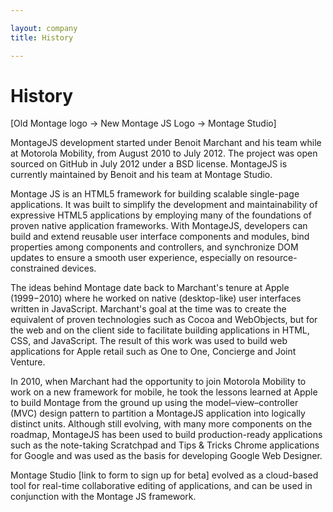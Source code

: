 ```yaml
---

layout: company
title: History

---
```



# History

[Old Montage logo -> New Montage JS Logo -> Montage Studio]

MontageJS development started under Benoit Marchant and his team while at Motorola Mobility, from August 2010 to July 2012. The project was open sourced on GitHub in July 2012 under a BSD license. MontageJS is currently maintained by Benoit and his team at Montage Studio.  

Montage JS is an HTML5 framework for building scalable single-page applications. It was built to simplify the development and maintainability of expressive HTML5 applications by employing many of the foundations of proven native application frameworks. With MontageJS, developers can build and extend reusable user interface components and modules, bind properties among components and controllers, and synchronize DOM updates to ensure a smooth user experience, especially on resource-constrained devices.
 
The ideas behind Montage date back to Marchant's tenure at Apple (1999−2010) where he worked on native (desktop-like) user interfaces written in JavaScript. Marchant's goal at the time was to create the equivalent of proven technologies such as Cocoa and WebObjects, but for the web and on the client side to facilitate building applications in HTML, CSS, and JavaScript. The result of this work was used to build web applications for Apple retail such as One to One, Concierge and Joint Venture.
 
In 2010, when Marchant had the opportunity to join Motorola Mobility to work on a new framework for mobile, he took the lessons learned at Apple to build Montage from the ground up using the model–view–controller (MVC) design pattern to partition a MontageJS application into logically distinct units. Although still evolving, with many more components on the roadmap, MontageJS has been used to build production-ready applications such as the note-taking Scratchpad and Tips & Tricks Chrome applications for Google and was used as the basis for developing Google Web Designer.


Montage Studio [link to form to sign up for beta] evolved as a cloud-based tool for real-time collaborative editing of applications, and can be used in conjunction with the Montage JS framework. 